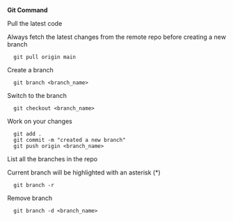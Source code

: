 **Git Command**

Pull the latest code 

Always fetch the latest changes from the remote repo before creating a new branch

      git pull origin main
Create a branch 

      git branch <branch_name>
Switch to the branch

      git checkout <branch_name>
Work on your changes

      git add .
      git commit -m "created a new branch"
      git push origin <branch_name>
  List all the branches in the repo
  
  Current branch will be highlighted with an asterisk (*)

      git branch -r
Remove branch

      git branch -d <branch_name>
